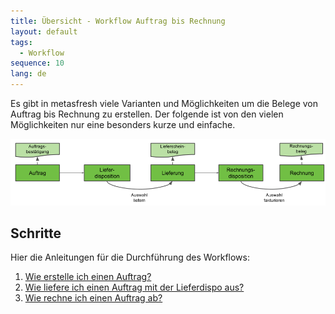 ```yaml
---
title: Übersicht - Workflow Auftrag bis Rechnung
layout: default
tags:
  - Workflow
sequence: 10
lang: de
---
```

Es gibt in metasfresh viele Varianten und Möglichkeiten um die Belege von Auftrag bis Rechnung zu erstellen. Der folgende ist von den vielen Möglichkeiten nur eine besonders kurze und einfache.

![IMG](../images/de_workflow_Auftrag_bis_Rechnung_simpel.png)


## Schritte

Hier die Anleitungen für die Durchführung des Workflows:

1. [Wie erstelle ich einen Auftrag?](Wie_erstelle_ich_einen_Auftrag)
1. [Wie liefere ich einen Auftrag mit der Lieferdispo aus?](Wie_liefere_ich_einen_Auftrag_mit_der_Lieferdispo_aus)
1. [Wie rechne ich einen Auftrag ab?](Wie_rechne_ich_einen_Auftrag_ab)




